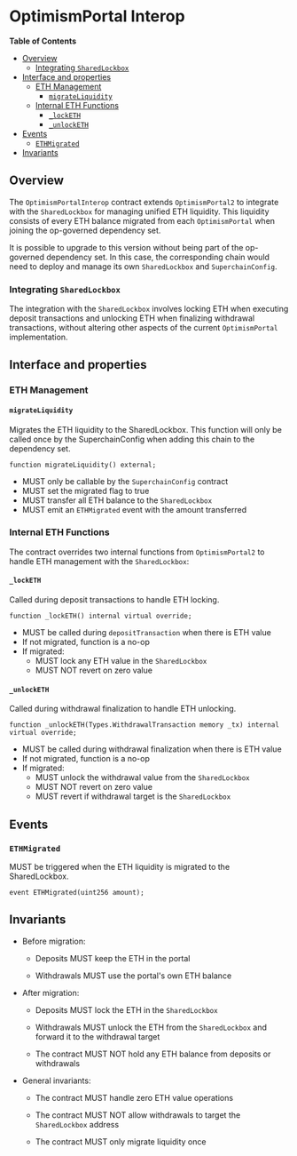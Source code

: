 # OptimismPortal Interop

<!-- START doctoc generated TOC please keep comment here to allow auto update -->
<!-- DON'T EDIT THIS SECTION, INSTEAD RE-RUN doctoc TO UPDATE -->
**Table of Contents**

- [Overview](#overview)
  - [Integrating `SharedLockbox`](#integrating-sharedlockbox)
- [Interface and properties](#interface-and-properties)
  - [ETH Management](#eth-management)
    - [`migrateLiquidity`](#migrateliquidity)
  - [Internal ETH Functions](#internal-eth-functions)
    - [`_lockETH`](#_locketh)
    - [`_unlockETH`](#_unlocketh)
- [Events](#events)
  - [`ETHMigrated`](#ethmigrated)
- [Invariants](#invariants)

<!-- END doctoc generated TOC please keep comment here to allow auto update -->

## Overview

The `OptimismPortalInterop` contract extends `OptimismPortal2` to integrate with the `SharedLockbox`
for managing unified ETH liquidity.
This liquidity consists of every ETH balance migrated from each `OptimismPortal` when joining
the op-governed dependency set.

It is possible to upgrade to this version without being part of the op-governed dependency set. In this case,
the corresponding chain would need to deploy and manage its own `SharedLockbox` and `SuperchainConfig`.

### Integrating `SharedLockbox`

The integration with the `SharedLockbox` involves locking ETH when executing deposit transactions and unlocking ETH
when finalizing withdrawal transactions, without altering other aspects of the current `OptimismPortal` implementation.

## Interface and properties

### ETH Management

#### `migrateLiquidity`

Migrates the ETH liquidity to the SharedLockbox. This function will only be called once by the
SuperchainConfig when adding this chain to the dependency set.

```solidity
function migrateLiquidity() external;
```

- MUST only be callable by the `SuperchainConfig` contract
- MUST set the migrated flag to true
- MUST transfer all ETH balance to the `SharedLockbox`
- MUST emit an `ETHMigrated` event with the amount transferred

### Internal ETH Functions

The contract overrides two internal functions from `OptimismPortal2` to handle ETH management with the `SharedLockbox`:

#### `_lockETH`

Called during deposit transactions to handle ETH locking.

```solidity
function _lockETH() internal virtual override;
```

- MUST be called during `depositTransaction` when there is ETH value
- If not migrated, function is a no-op
- If migrated:
  - MUST lock any ETH value in the `SharedLockbox`
  - MUST NOT revert on zero value

#### `_unlockETH`

Called during withdrawal finalization to handle ETH unlocking.

```solidity
function _unlockETH(Types.WithdrawalTransaction memory _tx) internal virtual override;
```

- MUST be called during withdrawal finalization when there is ETH value
- If not migrated, function is a no-op
- If migrated:
  - MUST unlock the withdrawal value from the `SharedLockbox`
  - MUST NOT revert on zero value
  - MUST revert if withdrawal target is the `SharedLockbox`

## Events

### `ETHMigrated`

MUST be triggered when the ETH liquidity is migrated to the SharedLockbox.

```solidity
event ETHMigrated(uint256 amount);
```

## Invariants

- Before migration:

  - Deposits MUST keep the ETH in the portal

  - Withdrawals MUST use the portal's own ETH balance

- After migration:

  - Deposits MUST lock the ETH in the `SharedLockbox`

  - Withdrawals MUST unlock the ETH from the `SharedLockbox` and forward it to the withdrawal target

  - The contract MUST NOT hold any ETH balance from deposits or withdrawals

- General invariants:

  - The contract MUST handle zero ETH value operations

  - The contract MUST NOT allow withdrawals to target the `SharedLockbox` address

  - The contract MUST only migrate liquidity once
